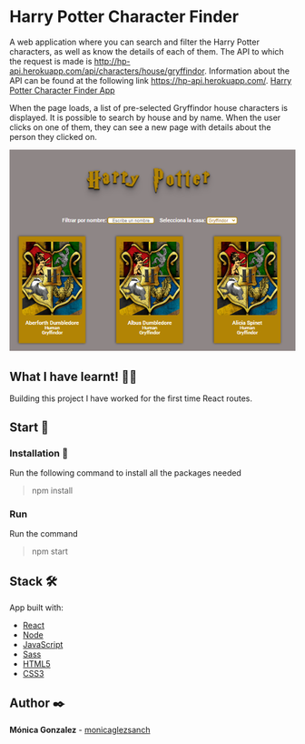 # **Harry Potter Character Finder**

A web application where you can search and filter the Harry Potter characters, as well as know the details of each of them.
The API to which the request is made is http://hp-api.herokuapp.com/api/characters/house/gryffindor.
Information about the API can be found at the following link https://hp-api.herokuapp.com/.
[Harry Potter Character Finder App](https://modehans.github.io/buscador-personajes-harry-potter/)

When the page loads, a list of pre-selected Gryffindor house characters is displayed. It is possible to search by house and by name. When the user clicks on one of them, they can see a new page with details about the person they clicked on.

![App homepage](/docsReadme/img/app.png)

## What I have learnt! 👩‍💻

Building this project I have worked for the first time React routes.

## Start 🚀

### Installation 🔧

Run the following command to install all the packages needed

> npm install

### Run

Run the command

> npm start

## Stack 🛠️

App built with:

- [React](https://es.reactjs.org/)
- [Node](https://nodejs.org/es/)
- [JavaScript](https://developer.mozilla.org/es/docs/Web/JavaScript)
- [Sass](https://sass-lang.com/)
- [HTML5](https://developer.mozilla.org/en-US/docs/Glossary/HTML5)
- [CSS3](https://developer.mozilla.org/es/docs/Web/CSS)

## Author ✒️

**Mónica Gonzalez** - [monicaglezsanch](https://www.linkedin.com/in/monicaglezsanch/)
